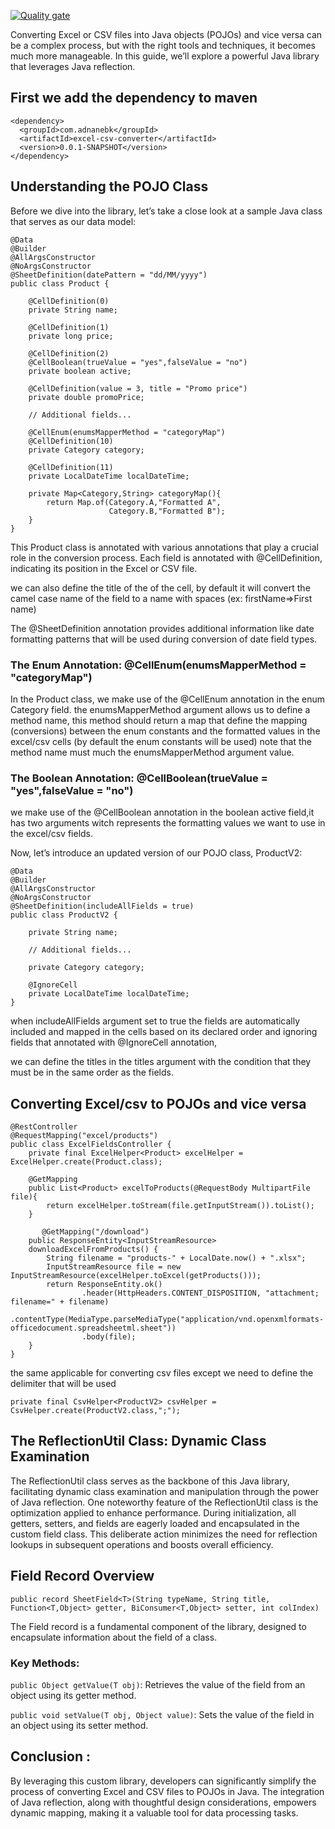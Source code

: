 [![Quality gate](https://sonarcloud.io/api/project_badges/quality_gate?project=adnanebk_excel-pojo-converter)](https://sonarcloud.io/summary/new_code?id=adnanebk_excel-pojo-converter)

Converting Excel or CSV files into Java objects (POJOs) and vice versa can be a complex process, but with the right tools and techniques, it becomes much more manageable. In this guide, we’ll explore a powerful Java library that leverages Java reflection.

## First we add the dependency to maven

```
<dependency>
  <groupId>com.adnanebk</groupId>
  <artifactId>excel-csv-converter</artifactId>
  <version>0.0.1-SNAPSHOT</version>
</dependency>
```
## Understanding the POJO Class

Before we dive into the library, let’s take a close look at a sample Java class that serves as our data model:

```
@Data
@Builder
@AllArgsConstructor
@NoArgsConstructor
@SheetDefinition(datePattern = "dd/MM/yyyy")
public class Product {

    @CellDefinition(0)
    private String name;

    @CellDefinition(1)
    private long price;

    @CellDefinition(2)
    @CellBoolean(trueValue = "yes",falseValue = "no")
    private boolean active;

    @CellDefinition(value = 3, title = "Promo price")
    private double promoPrice;

    // Additional fields...

    @CellEnum(enumsMapperMethod = "categoryMap")
    @CellDefinition(10)
    private Category category;

    @CellDefinition(11)
    private LocalDateTime localDateTime;

    private Map<Category,String> categoryMap(){
        return Map.of(Category.A,"Formatted A",
                      Category.B,"Formatted B");
    }
}
```
This Product class is annotated with various annotations that play a crucial role in the conversion process. Each field is annotated with @CellDefinition, indicating its position in the Excel or CSV file.

we can also define the title of the of the cell, by default it will convert the camel case name of the field to a name with spaces (ex: firstName=>First name)

The @SheetDefinition annotation provides additional information like date formatting patterns that will be used during conversion of date field types.

### The Enum Annotation: @CellEnum(enumsMapperMethod = "categoryMap")

In the Product class, we make use of the @CellEnum annotation in the enum Category field. the enumsMapperMethod argument allows us to define a method name, this method should return a map that define the mapping (conversions) between the enum constants and the formatted values in the excel/csv cells (by default the enum constants will be used)
note that the method name must much the enumsMapperMethod argument value.

### The Boolean Annotation: @CellBoolean(trueValue = "yes",falseValue = "no")

we make use of the @CellBoolean annotation in the boolean active field,it has two arguments witch represents the formatting values we want to use in the excel/csv fields.

Now, let’s introduce an updated version of our POJO class, ProductV2:
```
@Data
@Builder
@AllArgsConstructor
@NoArgsConstructor
@SheetDefinition(includeAllFields = true)
public class ProductV2 {

    private String name;

    // Additional fields...

    private Category category;

    @IgnoreCell
    private LocalDateTime localDateTime;
}
```

when includeAllFields argument set to true the fields are automatically included and mapped in the cells based on its declared order and ignoring fields that annotated with @IgnoreCell annotation,

we can define the titles in the titles argument with the condition that they must be in the same order as the fields.

## Converting Excel/csv to POJOs and vice versa
```
@RestController
@RequestMapping("excel/products")
public class ExcelFieldsController {
    private final ExcelHelper<Product> excelHelper = ExcelHelper.create(Product.class);

    @GetMapping
    public List<Product> excelToProducts(@RequestBody MultipartFile file){
        return excelHelper.toStream(file.getInputStream()).toList();
    }

       @GetMapping("/download")
    public ResponseEntity<InputStreamResource>
    downloadExcelFromProducts() {
        String filename = "products-" + LocalDate.now() + ".xlsx";
        InputStreamResource file = new InputStreamResource(excelHelper.toExcel(getProducts()));
        return ResponseEntity.ok()
                .header(HttpHeaders.CONTENT_DISPOSITION, "attachment; filename=" + filename)
                .contentType(MediaType.parseMediaType("application/vnd.openxmlformats-officedocument.spreadsheetml.sheet"))
                .body(file);
    }
}
```
the same applicable for converting csv files except we need to define the delimiter that will be used

    private final CsvHelper<ProductV2> csvHelper = CsvHelper.create(ProductV2.class,";");
## The ReflectionUtil Class: Dynamic Class Examination

The ReflectionUtil class serves as the backbone of this Java library, facilitating dynamic class examination and manipulation through the power of Java reflection.
One noteworthy feature of the ReflectionUtil class is the optimization applied to enhance performance. During initialization, all getters, setters, and fields are eagerly loaded and encapsulated in the custom field class. This deliberate action minimizes the need for reflection lookups in subsequent operations and boosts overall efficiency.

## Field Record Overview
```public record SheetField<T>(String typeName, String title, Function<T,Object> getter, BiConsumer<T,Object> setter, int colIndex)```

The Field record is a fundamental component of the library, designed to encapsulate information about the field of a class.

### Key Methods:
```public Object getValue(T obj)```: Retrieves the value of the field from an object using its getter method.

```public void setValue(T obj, Object value)```: Sets the value of the field in an object using its setter method.

## Conclusion :
By leveraging this custom library, developers can significantly simplify the process of converting Excel and CSV files to POJOs in Java. The integration of Java reflection, along with thoughtful design considerations, empowers dynamic mapping, making it a valuable tool for data processing tasks.
